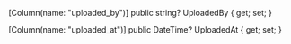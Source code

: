 [Column(name: "uploaded_by")]
public string? UploadedBy { get; set; }

[Column(name: "uploaded_at")]
public DateTime? UploadedAt { get; set; }